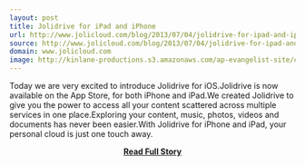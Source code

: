 ```yaml
---
layout: post
title: Jolidrive for iPad and iPhone
url: http://www.jolicloud.com/blog/2013/07/04/jolidrive-for-ipad-and-iphone/
source: http://www.jolicloud.com/blog/2013/07/04/jolidrive-for-ipad-and-iphone/
domain: www.jolicloud.com
image: http://kinlane-productions.s3.amazonaws.com/ap-evangelist-site/curated/screenshots/10525_www_jolicloud_com.png
---
```


<p>Today we are very excited to introduce Jolidrive for iOS.Jolidrive is now available on the App Store, for both iPhone and iPad.We created Jolidrive to give you the power to access all your content scattered across multiple services in one place.Exploring your content, music, photos, videos and documents has never been easier.With Jolidrive for iPhone and iPad, your personal cloud is just one touch away.</p>
<center><p><a href="http://www.jolicloud.com/blog/2013/07/04/jolidrive-for-ipad-and-iphone/" style='padding:25px; font-sze:18px; font-weight: bold;'>Read Full Story</a></p></center>
